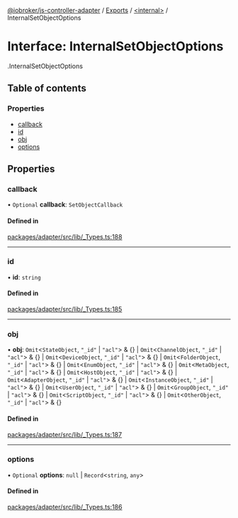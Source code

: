 [@iobroker/js-controller-adapter](../README.md) / [Exports](../modules.md) / [<internal\>](../modules/internal_.md) / InternalSetObjectOptions

# Interface: InternalSetObjectOptions

[<internal>](../modules/internal_.md).InternalSetObjectOptions

## Table of contents

### Properties

- [callback](internal_.InternalSetObjectOptions.md#callback)
- [id](internal_.InternalSetObjectOptions.md#id)
- [obj](internal_.InternalSetObjectOptions.md#obj)
- [options](internal_.InternalSetObjectOptions.md#options)

## Properties

### callback

• `Optional` **callback**: `SetObjectCallback`

#### Defined in

[packages/adapter/src/lib/_Types.ts:188](https://github.com/ioBroker/ioBroker.js-controller/blob/163cf2e8/packages/adapter/src/lib/_Types.ts#L188)

___

### id

• **id**: `string`

#### Defined in

[packages/adapter/src/lib/_Types.ts:185](https://github.com/ioBroker/ioBroker.js-controller/blob/163cf2e8/packages/adapter/src/lib/_Types.ts#L185)

___

### obj

• **obj**: `Omit`<`StateObject`, ``"_id"`` \| ``"acl"``\> & {} \| `Omit`<`ChannelObject`, ``"_id"`` \| ``"acl"``\> & {} \| `Omit`<`DeviceObject`, ``"_id"`` \| ``"acl"``\> & {} \| `Omit`<`FolderObject`, ``"_id"`` \| ``"acl"``\> & {} \| `Omit`<`EnumObject`, ``"_id"`` \| ``"acl"``\> & {} \| `Omit`<`MetaObject`, ``"_id"`` \| ``"acl"``\> & {} \| `Omit`<`HostObject`, ``"_id"`` \| ``"acl"``\> & {} \| `Omit`<`AdapterObject`, ``"_id"`` \| ``"acl"``\> & {} \| `Omit`<`InstanceObject`, ``"_id"`` \| ``"acl"``\> & {} \| `Omit`<`UserObject`, ``"_id"`` \| ``"acl"``\> & {} \| `Omit`<`GroupObject`, ``"_id"`` \| ``"acl"``\> & {} \| `Omit`<`ScriptObject`, ``"_id"`` \| ``"acl"``\> & {} \| `Omit`<`OtherObject`, ``"_id"`` \| ``"acl"``\> & {}

#### Defined in

[packages/adapter/src/lib/_Types.ts:187](https://github.com/ioBroker/ioBroker.js-controller/blob/163cf2e8/packages/adapter/src/lib/_Types.ts#L187)

___

### options

• `Optional` **options**: ``null`` \| `Record`<`string`, `any`\>

#### Defined in

[packages/adapter/src/lib/_Types.ts:186](https://github.com/ioBroker/ioBroker.js-controller/blob/163cf2e8/packages/adapter/src/lib/_Types.ts#L186)
